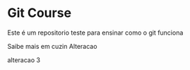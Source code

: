 # Git Course
Este é um repositorio teste para ensinar como o git funciona

Saibe mais em cuzin
Alteracao

alteracao 3